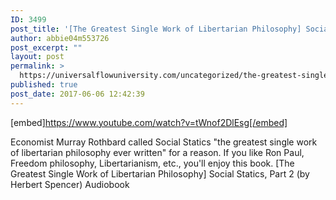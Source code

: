 ```yaml
---
ID: 3499
post_title: '[The Greatest Single Work of Libertarian Philosophy] Social Statics, Part 2 (by Herbert Spencer)'
author: abbie04m553726
post_excerpt: ""
layout: post
permalink: >
  https://universalflowuniversity.com/uncategorized/the-greatest-single-work-of-libertarian-philosophy-social-statics-part-2-by-herbert-spencer/
published: true
post_date: 2017-06-06 12:42:39
---
```

[embed]https://www.youtube.com/watch?v=tWnof2DlEsg[/embed]<br>
<p>Economist Murray Rothbard called Social Statics "the greatest single work of libertarian philosophy ever written" for a reason. If you like Ron Paul, Freedom philosophy, Libertarianism, etc., you'll enjoy this book.
[The Greatest Single Work of Libertarian Philosophy] Social Statics, Part 2 (by Herbert Spencer) Audiobook</p>